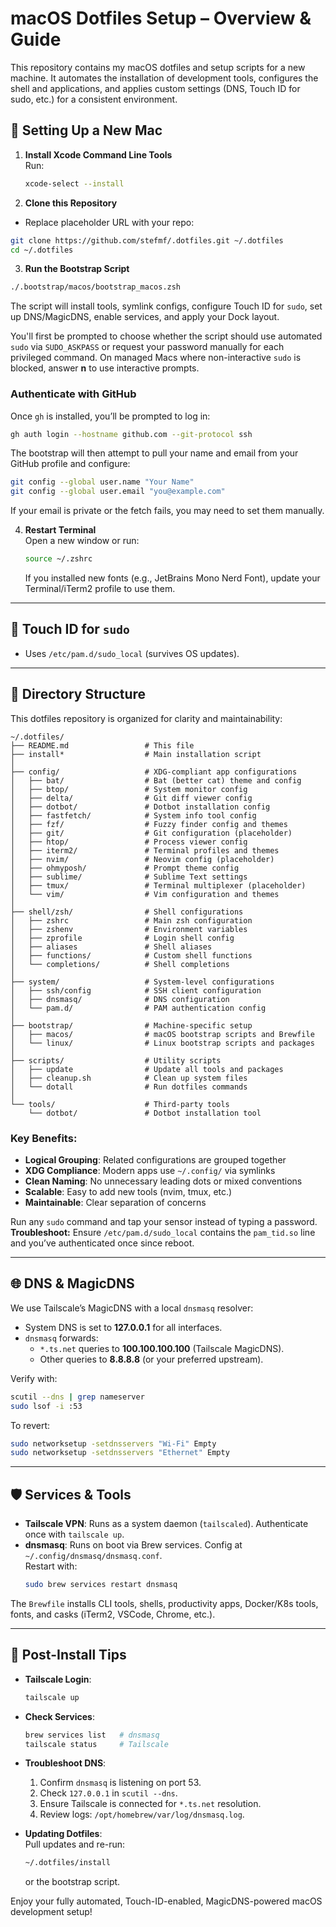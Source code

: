 # macOS Dotfiles Setup – Overview & Guide

This repository contains my macOS dotfiles and setup scripts for a new machine. It automates the installation of development tools, configures the shell and applications, and applies custom settings (DNS, Touch ID for sudo, etc.) for a consistent environment.

## 🚀 Setting Up a New Mac

1. **Install Xcode Command Line Tools**  
   Run:
   ```bash
   xcode-select --install
   ```

2. **Clone this Repository**  
- Replace placeholder URL with your repo:

```bash
git clone https://github.com/stefmf/.dotfiles.git ~/.dotfiles
cd ~/.dotfiles
```

3. **Run the Bootstrap Script**  
  ```bash
  ./.bootstrap/macos/bootstrap_macos.zsh
  ```
  The script will install tools, symlink configs, configure Touch ID for `sudo`, set up DNS/MagicDNS, enable services, and apply your Dock layout.

  You'll first be prompted to choose whether the script should use automated
  `sudo` via `SUDO_ASKPASS` or request your password manually for each
  privileged command. On managed Macs where non-interactive `sudo` is blocked,
  answer **n** to use interactive prompts.

### Authenticate with GitHub

Once `gh` is installed, you’ll be prompted to log in:

```bash
gh auth login --hostname github.com --git-protocol ssh
```

The bootstrap will then attempt to pull your name and email from your GitHub profile and configure:

```bash
git config --global user.name "Your Name"
git config --global user.email "you@example.com"
```

If your email is private or the fetch fails, you may need to set them manually.

4. **Restart Terminal**  
   Open a new window or run:
   ```bash
   source ~/.zshrc
   ```
   If you installed new fonts (e.g., JetBrains Mono Nerd Font), update your Terminal/iTerm2 profile to use them.

---

## 🔐 Touch ID for `sudo`

- Uses `/etc/pam.d/sudo_local` (survives OS updates).

---

## 📁 Directory Structure

This dotfiles repository is organized for clarity and maintainability:

```
~/.dotfiles/
├── README.md                 # This file
├── install*                  # Main installation script
│
├── config/                   # XDG-compliant app configurations
│   ├── bat/                  # Bat (better cat) theme and config
│   ├── btop/                 # System monitor config
│   ├── delta/                # Git diff viewer config
│   ├── dotbot/               # Dotbot installation config
│   ├── fastfetch/            # System info tool config
│   ├── fzf/                  # Fuzzy finder config and themes
│   ├── git/                  # Git configuration (placeholder)
│   ├── htop/                 # Process viewer config
│   ├── iterm2/               # Terminal profiles and themes
│   ├── nvim/                 # Neovim config (placeholder)
│   ├── ohmyposh/             # Prompt theme config
│   ├── sublime/              # Sublime Text settings
│   ├── tmux/                 # Terminal multiplexer (placeholder)
│   └── vim/                  # Vim configuration and themes
│
├── shell/zsh/                # Shell configurations
│   ├── zshrc                 # Main zsh configuration
│   ├── zshenv                # Environment variables
│   ├── zprofile              # Login shell config
│   ├── aliases               # Shell aliases
│   ├── functions/            # Custom shell functions
│   └── completions/          # Shell completions
│
├── system/                   # System-level configurations
│   ├── ssh/config            # SSH client configuration
│   ├── dnsmasq/              # DNS configuration
│   └── pam.d/                # PAM authentication config
│
├── bootstrap/                # Machine-specific setup
│   ├── macos/                # macOS bootstrap scripts and Brewfile
│   └── linux/                # Linux bootstrap scripts and packages
│
├── scripts/                  # Utility scripts
│   ├── update                # Update all tools and packages
│   ├── cleanup.sh            # Clean up system files
│   └── dotall                # Run dotfiles commands
│
└── tools/                    # Third-party tools
    └── dotbot/               # Dotbot installation tool
```

### Key Benefits:
- **Logical Grouping**: Related configurations are grouped together
- **XDG Compliance**: Modern apps use `~/.config/` via symlinks
- **Clean Naming**: No unnecessary leading dots or mixed conventions
- **Scalable**: Easy to add new tools (nvim, tmux, etc.)
- **Maintainable**: Clear separation of concerns

Run any `sudo` command and tap your sensor instead of typing a password.  
**Troubleshoot:** Ensure `/etc/pam.d/sudo_local` contains the `pam_tid.so` line and you’ve authenticated once since reboot.

---

## 🌐 DNS & MagicDNS

We use Tailscale’s MagicDNS with a local `dnsmasq` resolver:

- System DNS is set to **127.0.0.1** for all interfaces.
- `dnsmasq` forwards:
  - `*.ts.net` queries to **100.100.100.100** (Tailscale MagicDNS).
  - Other queries to **8.8.8.8** (or your preferred upstream).

Verify with:
```bash
scutil --dns | grep nameserver
sudo lsof -i :53
```

To revert:
```bash
sudo networksetup -setdnsservers "Wi-Fi" Empty
sudo networksetup -setdnsservers "Ethernet" Empty
```

---

## 🛡️ Services & Tools

- **Tailscale VPN**: Runs as a system daemon (`tailscaled`). Authenticate once with `tailscale up`.
- **dnsmasq**: Runs on boot via Brew services. Config at `~/.config/dnsmasq/dnsmasq.conf`.  
  Restart with:
  ```bash
  sudo brew services restart dnsmasq
  ```

The `Brewfile` installs CLI tools, shells, productivity apps, Docker/K8s tools, fonts, and casks (iTerm2, VSCode, Chrome, etc.).

---

## 🔧 Post-Install Tips

- **Tailscale Login**:  
  ```bash
  tailscale up
  ```
- **Check Services**:  
  ```bash
  brew services list   # dnsmasq
  tailscale status     # Tailscale
  ```
- **Troubleshoot DNS**:  
  1. Confirm `dnsmasq` is listening on port 53.  
  2. Check `127.0.0.1` in `scutil --dns`.  
  3. Ensure Tailscale is connected for `*.ts.net` resolution.  
  4. Review logs: `/opt/homebrew/var/log/dnsmasq.log`.

- **Updating Dotfiles**:  
  Pull updates and re-run:
  ```bash
  ~/.dotfiles/install
  ```
  or the bootstrap script.

Enjoy your fully automated, Touch-ID-enabled, MagicDNS-powered macOS development setup!
